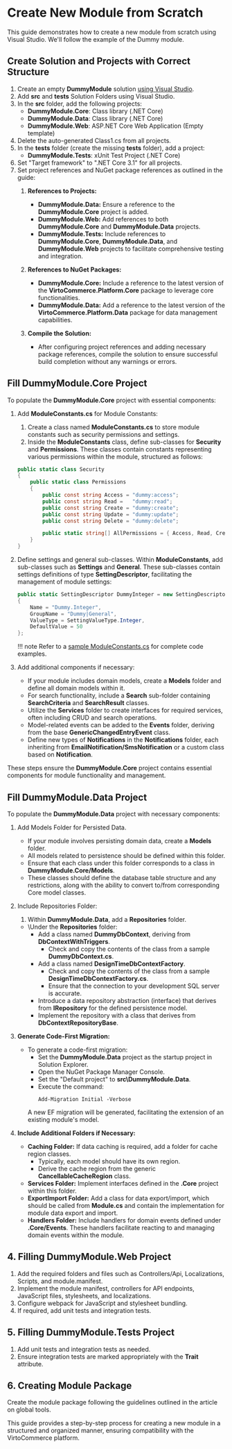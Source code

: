 # Create New Module from Scratch

This guide demonstrates how to create a new module from scratch using Visual Studio. We'll follow the example of the Dummy module.

## Create Solution and Projects with Correct Structure

1. Create an empty **DummyModule** solution [using Visual Studio](https://learn.microsoft.com/en-us/visualstudio/get-started/tutorial-projects-solutions?view=vs-2022##create-a-solution).
1. Add **src** and **tests** Solution Folders using Visual Studio.
1. In the **src** folder, add the following projects:
   - **DummyModule.Core**: Class library (.NET Core)
   - **DummyModule.Data**: Class library (.NET Core)
   - **DummyModule.Web**: ASP.NET Core Web Application (Empty template)
1. Delete the auto-generated Class1.cs from all projects.
1. In the **tests** folder (create the missing **tests** folder), add a project:
   - **DummyModule.Tests**: xUnit Test Project (.NET Core)
1. Set "Target framework" to ".NET Core 3.1" for all projects.
1. Set project references and NuGet package references as outlined in the guide:
    1. **References to Projects:**
        - **DummyModule.Data:** Ensure a reference to the **DummyModule.Core** project is added.
        - **DummyModule.Web:** Add references to both **DummyModule.Core** and **DummyModule.Data** projects.
        - **DummyModule.Tests:** Include references to **DummyModule.Core**, **DummyModule.Data**, and **DummyModule.Web** projects to facilitate comprehensive testing and integration.
    1. **References to NuGet Packages:**
        - **DummyModule.Core:** Include a reference to the latest version of the **VirtoCommerce.Platform.Core** package to leverage core functionalities.
        - **DummyModule.Data:** Add a reference to the latest version of the **VirtoCommerce.Platform.Data** package for data management capabilities.

    1. **Compile the Solution:**
        - After configuring project references and adding necessary package references, compile the solution to ensure successful build completion without any warnings or errors.

## Fill DummyModule.Core Project

To populate the **DummyModule.Core** project with essential components:

1. Add **ModuleConstants.cs** for Module Constants:

   1. Create a class named **ModuleConstants.cs** to store module constants such as security permissions and settings.
   1. Inside the **ModuleConstants** class, define sub-classes for **Security** and **Permissions**. These classes contain constants representing various permissions within the module, structured as follows:

    ```csharp
    public static class Security
    {
        public static class Permissions
        {
            public const string Access = "dummy:access";
            public const string Read =   "dummy:read";
            public const string Create = "dummy:create";
            public const string Update = "dummy:update";
            public const string Delete = "dummy:delete";

            public static string[] AllPermissions = { Access, Read, Create, Update, Delete };
        }
    }
    ```

1. Define settings and general sub-classes. Within **ModuleConstants**, add sub-classes such as **Settings** and **General**. These sub-classes contain settings definitions of type **SettingDescriptor**, facilitating the management of module settings:

    ```csharp
    public static SettingDescriptor DummyInteger = new SettingDescriptor
    {
        Name = "Dummy.Integer",
        GroupName = "Dummy|General",
        ValueType = SettingValueType.Integer,
        DefaultValue = 50
    };
    ```

    !!! note
        Refer to a [sample ModuleConstants.cs](https://github.com/VirtoCommerce/vc-samples/blob/v3/DummyModule/DummyModule/src/DummyModule.Core/ModuleConstants.cs) for complete code examples.

1. Add additional components if necessary:

   * If your module includes domain models, create a **Models** folder and define all domain models within it.
   * For search functionality, include a **Search** sub-folder containing **SearchCriteria** and **SearchResult** classes.
   * Utilize the **Services** folder to create interfaces for required services, often including CRUD and search operations.
   * Model-related events can be added to the **Events** folder, deriving from the base **GenericChangedEntryEvent** class.
   * Define new types of **Notifications** in the **Notifications** folder, each inheriting from **EmailNotification/SmsNotification** or a custom class based on **Notification**.


These steps ensure the **DummyModule.Core** project contains essential components for module functionality and management.

## Fill DummyModule.Data Project

To populate the **DummyModule.Data** project with necessary components:

1. Add Models Folder for Persisted Data.

   - If your module involves persisting domain data, create a **Models** folder.
   - All models related to persistence should be defined within this folder.
   - Ensure that each class under this folder corresponds to a class in **DummyModule.Core/Models**.
   - These classes should define the database table structure and any restrictions, along with the ability to convert to/from corresponding Core model classes.

1. Include Repositories Folder:
   1. Within **DummyModule.Data**, add a **Repositories** folder.
   - \Under the **Repositories** folder:
     - Add a class named **DummyDbContext**, deriving from **DbContextWithTriggers**.
       - Check and copy the contents of the class from a sample **DummyDbContext.cs**.
     - Add a class named **DesignTimeDbContextFactory**.
       - Check and copy the contents of the class from a sample **DesignTimeDbContextFactory.cs**.
       - Ensure that the connection to your development SQL server is accurate.
     - Introduce a data repository abstraction (interface) that derives from **IRepository** for the defined persistence model.
     - Implement the repository with a class that derives from **DbContextRepositoryBase<DummyDbContext>**.

1. **Generate Code-First Migration:**
   - To generate a code-first migration:
     - Set the **DummyModule.Data** project as the startup project in Solution Explorer.
     - Open the NuGet Package Manager Console.
     - Set the "Default project" to **src\DummyModule.Data**.
     - Execute the command:
       ```
       Add-Migration Initial -Verbose
       ```
     A new EF migration will be generated, facilitating the extension of an existing module's model.

1. **Include Additional Folders if Necessary:**
   - **Caching Folder:** If data caching is required, add a folder for cache region classes.
     - Typically, each model should have its own region.
     - Derive the cache region from the generic **CancellableCacheRegion<T>** class.
   - **Services Folder:** Implement interfaces defined in the **.Core** project within this folder.
   - **ExportImport Folder:** Add a class for data export/import, which should be called from **Module.cs** and contain the implementation for module data export and import.
   - **Handlers Folder:** Include handlers for domain events defined under **.Core/Events**. These handlers facilitate reacting to and managing domain events within the module.

## 4. Filling DummyModule.Web Project

1. Add the required folders and files such as Controllers/Api, Localizations, Scripts, and module.manifest.
2. Implement the module manifest, controllers for API endpoints, JavaScript files, stylesheets, and localizations.
3. Configure webpack for JavaScript and stylesheet bundling.
4. If required, add unit tests and integration tests.

## 5. Filling DummyModule.Tests Project

1. Add unit tests and integration tests as needed.
2. Ensure integration tests are marked appropriately with the **Trait** attribute.

## 6. Creating Module Package

Create the module package following the guidelines outlined in the article on global tools.

This guide provides a step-by-step process for creating a new module in a structured and organized manner, ensuring compatibility with the VirtoCommerce platform.